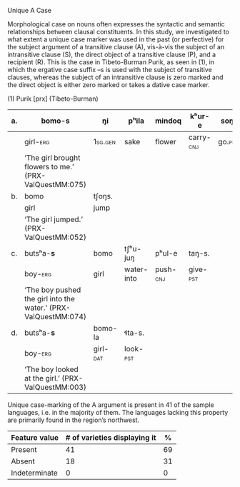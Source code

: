 Unique A Case

Morphological case on nouns often expresses the syntactic and semantic
relationships between clausal constituents. In this study, we
investigated to what extent a unique case marker was used in the past
(or perfective) for the subject argument of a transitive clause (A),
vis-à-vis the subject of an intransitive clause (S), the direct object
of a transitive clause (P), and a recipient (R). This is the case in
Tibeto-Burman Purik, as seen in ‎(1), in which the ergative case suffix
–s is used with the subject of transitive clauses, whereas the subject
of an intransitive clause is zero marked and the direct object is either
zero marked or takes a dative case marker.

(1) <span id="_Ref12281344" class="anchor"></span>Purik
    \[prx\] (Tibeto-Burman)

| a.  | bomo-**s**                                                     | ŋi                                                     | pʰila                                                  | mindoq                                                 | kʰur-e                                                  | soŋ.                                                 |
|-----|----------------------------------------------------------------|--------------------------------------------------------|--------------------------------------------------------|--------------------------------------------------------|---------------------------------------------------------|------------------------------------------------------|
|     | girl-<span style="font-variant:small-caps;">erg</span>         | <span style="font-variant:small-caps;">1sg.gen</span>  | sake                                                   | flower                                                 | carry-<span style="font-variant:small-caps;">cnj</span> | go.<span style="font-variant:small-caps;">pst</span> |
|     | ‘The girl brought flowers to me.’ (PRX-ValQuestMM:075)         |
| b.  | bomo                                                           | tʃoŋs.                                                 |                                                        |                                                        |
|     | girl                                                           | jump                                                   |                                                        |                                                        |
|     | ‘The girl jumped.’ (PRX-ValQuestMM:052)                        |
| c.  | butsʰa-**s**                                                   | bomo                                                   | tʃʰu-juŋ                                               | pʰul-e                                                 | taŋ-s.                                                  |
|     | boy-<span style="font-variant:small-caps;">erg</span>          | girl                                                   | water-into                                             | push-<span style="font-variant:small-caps;">cnj</span> | give-<span style="font-variant:small-caps;">pst</span>  |
|     | ‘The boy pushed the girl into the water.’ (PRX-ValQuestMM:074) |
| d.  | butsʰa-**s**                                                   | bomo-la                                                | ɬta-s.                                                 |                                                        |
|     | boy-<span style="font-variant:small-caps;">erg</span>          | girl-<span style="font-variant:small-caps;">dat</span> | look-<span style="font-variant:small-caps;">pst</span> |                                                        |
|     | ‘The boy looked at the girl.’ (PRX-ValQuestMM:003)             |

Unique case-marking of the A argument is present in 41 of the sample
languages, i.e. in the majority of them. The languages lacking this
property are primarily found in the region’s northwest.

| Feature value | \# of varieties displaying it | %   |
|---------------|-------------------------------|-----|
| Present       | 41                            | 69  |
| Absent        | 18                            | 31  |
| Indeterminate | 0                             | 0   |


